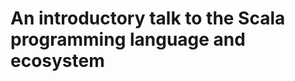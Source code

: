 An introductory talk to the Scala programming language and ecosystem
====================================================================
